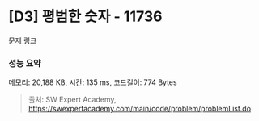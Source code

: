 # [D3] 평범한 숫자 - 11736 

[문제 링크](https://swexpertacademy.com/main/code/problem/problemDetail.do?contestProbId=AXhh-H-KwUcDFARQ) 

### 성능 요약

메모리: 20,188 KB, 시간: 135 ms, 코드길이: 774 Bytes



> 출처: SW Expert Academy, https://swexpertacademy.com/main/code/problem/problemList.do